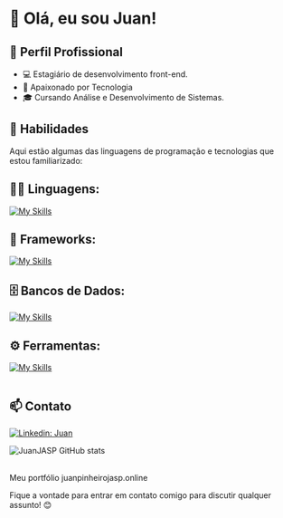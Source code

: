 # 👋 Olá, eu sou Juan!

## 💼 Perfil Profissional

- 💻 Estagiário de desenvolvimento front-end.
- 🌱 Apaixonado por Tecnologia
- 🎓 Cursando Análise e Desenvolvimento de Sistemas.

## 🚀 Habilidades

Aqui estão algumas das linguagens de programação e tecnologias que estou familiarizado:

## 👨‍💻 Linguagens: 
[![My Skills](https://skillicons.dev/icons?i=java,javascript,c,html,css,c#)](https://skillicons.dev)

## 🧰 Frameworks: 
[![My Skills](https://skillicons.dev/icons?i=react)](https://skillicons.dev)

## 🗄️ Bancos de Dados: 
[![My Skills](https://skillicons.dev/icons?i=mysql)](https://skillicons.dev)
## ⚙️ Ferramentas:
[![My Skills](https://skillicons.dev/icons?i=git,github,visualstudio,figma,vscode)](https://skillicons.dev)<br><br>

## 📫 Contato

[![Linkedin: Juan](https://img.shields.io/badge/-Juan-black?style=flat-square&logo=Linkedin&logoColor=white&link=https://www.linkedin.com/in/juandrians/)](https://www.linkedin.com/in/juandrians/)

![JuanJASP GitHub stats](https://github-readme-stats.vercel.app/api?username=JuanJASP&show_icons=true&theme=dark) <br><br>

Meu portfólio juanpinheirojasp.online

Fique a vontade para entrar em contato comigo para discutir qualquer assunto! 😊
